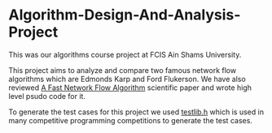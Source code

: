 # Algorithm-Design-And-Analysis-Project
This was our algorithms course project at FCIS Ain Shams University.

This project aims to analyze and compare two famous network flow algorithms which are Edmonds Karp and Ford Flukerson. We have also reviewed [A Fast Network Flow Algorithm](https://arxiv.org/abs/1910.04848) scientific paper and wrote high level psudo code for it.

To generate the test cases for this project we used [testlib.h](https://github.com/MikeMirzayanov/testlib/) which is used in many competitive programming competitions to generate the test cases.
